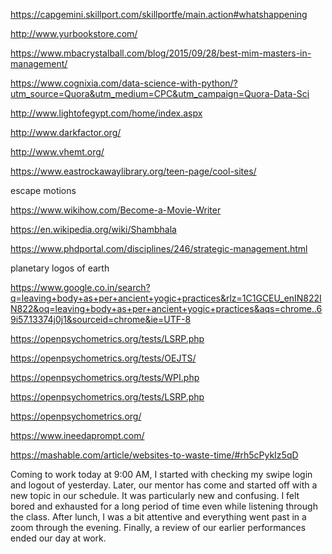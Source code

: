 https://capgemini.skillport.com/skillportfe/main.action#whatshappening

http://www.yurbookstore.com/

https://www.mbacrystalball.com/blog/2015/09/28/best-mim-masters-in-management/

https://www.cognixia.com/data-science-with-python/?utm_source=Quora&utm_medium=CPC&utm_campaign=Quora-Data-Sci


http://www.lightofegypt.com/home/index.aspx

http://www.darkfactor.org/

http://www.vhemt.org/

https://www.eastrockawaylibrary.org/teen-page/cool-sites/

escape motions

https://www.wikihow.com/Become-a-Movie-Writer

https://en.wikipedia.org/wiki/Shambhala

https://www.phdportal.com/disciplines/246/strategic-management.html


planetary logos of earth


https://www.google.co.in/search?q=leaving+body+as+per+ancient+yogic+practices&rlz=1C1GCEU_enIN822IN822&oq=leaving+body+as+per+ancient+yogic+practices&aqs=chrome..69i57.13374j0j1&sourceid=chrome&ie=UTF-8




https://openpsychometrics.org/tests/LSRP.php

https://openpsychometrics.org/tests/OEJTS/

https://openpsychometrics.org/tests/WPI.php

https://openpsychometrics.org/tests/LSRP.php

https://openpsychometrics.org/





https://www.ineedaprompt.com/

https://mashable.com/article/websites-to-waste-time/#rh5cPykIz5qD





Coming to work today at 9:00 AM, I started with checking my swipe login and logout of yesterday. Later, our mentor has come and started off with a new topic in our schedule. It  was particularly new and confusing. I felt bored and exhausted for a long period of time even while listening through the class. After lunch, I was a bit attentive and everything went past in a zoom through the evening. Finally, a review of our earlier performances ended our day at work.
